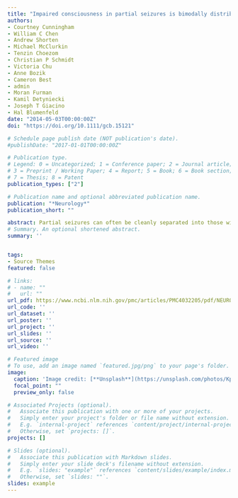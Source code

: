 ```yaml
---
title: "Impaired consciousness in partial seizures is bimodally distributed"
authors:
- Courtney Cunningham
- William C Chen
- Andrew Shorten
- Michael McClurkin
- Tenzin Choezom
- Christian P Schmidt
- Victoria Chu
- Anne Bozik
- Cameron Best
- admin
- Moran Furman
- Kamil Detyniecki
- Joseph T Giacino
- Hal Blumenfeld
date: "2014-05-03T00:00:00Z"
doi: "https://doi.org/10.1111/gcb.15121"

# Schedule page publish date (NOT publication's date).
#publishDate: "2017-01-01T00:00:00Z"

# Publication type.
# Legend: 0 = Uncategorized; 1 = Conference paper; 2 = Journal article;
# 3 = Preprint / Working Paper; 4 = Report; 5 = Book; 6 = Book section;
# 7 = Thesis; 8 = Patent
publication_types: ["2"]

# Publication name and optional abbreviated publication name.
publication: "*Neurology*"
publication_short: ""

abstract: Partial seizures can often be cleanly separated into those with vs without overall impaired responsiveness. Results from similar testing in a comparison group of patients with brain injury suggest that the bimodal nature of Responsiveness in Epilepsy Scale scores is not a result of scale bias but may be a finding unique to partial seizures. These findings support a model in which seizures either propagate or do not propagate to key structures that regulate overall arousal and thalamocortical function. Future investigations are needed to relate these behavioral findings to the physiology underlying impaired consciousness in partial seizures.
# Summary. An optional shortened abstract.
summary: ''


tags:
- Source Themes
featured: false

# links:
# - name: ""
#   url: ""
url_pdf: https://www.ncbi.nlm.nih.gov/pmc/articles/PMC4032205/pdf/NEUROLOGY2013528034.pdf
url_code: ''
url_dataset: ''
url_poster: ''
url_project: ''
url_slides: ''
url_source: ''
url_video: ''

# Featured image
# To use, add an image named `featured.jpg/png` to your page's folder. 
image:
  caption: 'Image credit: [**Unsplash**](https://unsplash.com/photos/Kpepu2WpBTs)'
  focal_point: ""
  preview_only: false

# Associated Projects (optional).
#   Associate this publication with one or more of your projects.
#   Simply enter your project's folder or file name without extension.
#   E.g. `internal-project` references `content/project/internal-project/index.md`.
#   Otherwise, set `projects: []`.
projects: []

# Slides (optional).
#   Associate this publication with Markdown slides.
#   Simply enter your slide deck's filename without extension.
#   E.g. `slides: "example"` references `content/slides/example/index.md`.
#   Otherwise, set `slides: ""`.
slides: example
---
```



